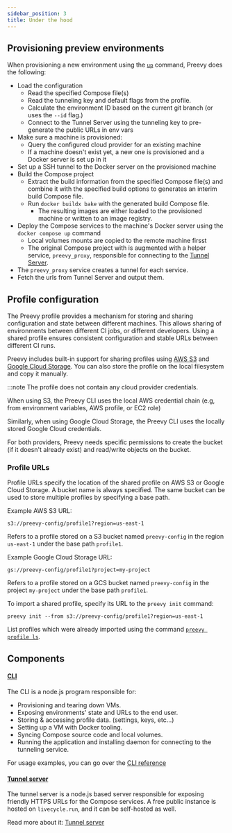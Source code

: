 ```yaml
---
sidebar_position: 3
title: Under the hood
---
```


## Provisioning preview environments

When provisioning a new environment using the [`up`](/cli-reference#preevy-up-service) command, Preevy does the following:

- Load the configuration
  - Read the specified Compose file(s)
  - Read the tunneling key and default flags from the profile.
  - Calculate the environment ID based on the current git branch (or uses the `--id` flag.)
  - Connect to the Tunnel Server using the tunneling key to pre-generate the public URLs in env vars
- Make sure a machine is provisioned:
  - Query the configured cloud provider for an existing machine
  - If a machine doesn't exist yet, a new one is provisioned and a Docker server is set up in it
- Set up a SSH tunnel to the Docker server on the provisioned machine
- Build the Compose project
  - Extract the build information from the specified Compose file(s) and combine it with the specified build options to generates an interim build Compose file.
  - Run `docker buildx bake` with the generated build Compose file.
    - The resulting images are either loaded to the provisioned machine or written to an image registry.
- Deploy the Compose services to the machine's Docker server using the `docker compose up` command
  - Local volumes mounts are copied to the remote machine firsst
  - The original Compose project with is augmented with a helper service, `preevy_proxy`, responsible for connecting to the [Tunnel Server](/tunnel-server).
- The `preevy_proxy` service creates a tunnel for each service.
- Fetch the urls from Tunnel Server and output them.

## Profile configuration

The Preevy profile provides a mechanism for storing and sharing configuration and state between different machines. This allows sharing of environments between different CI jobs, or different developers.
Using a shared profile ensures consistent configuration and stable URLs between different CI runs.

Preevy includes built-in support for sharing profiles using [AWS S3](https://aws.amazon.com/s3/) and [Google Cloud Storage](https://cloud.google.com/storage/). You can also store the profile on the local filesystem and copy it manually.

:::note
The profile does not contain any cloud provider credentials.

When using S3, the Preevy CLI uses the local AWS credential chain (e.g, from environment variables, AWS profile, or EC2 role)

Similarly, when using Google Cloud Storage, the Preevy CLI uses the locally stored Google Cloud credentials.

For both providers, Preevy needs specific permissions to create the bucket (if it doesn't already exist) and read/write objects on the bucket.

### Profile URLs

Profile URLs specify the location of the shared profile on AWS S3 or Google Cloud Storage. A bucket name is always specified. The same bucket can be used to store multiple profiles by specifying a base path.

Example AWS S3 URL:
```
s3://preevy-config/profile1?region=us-east-1
```

Refers to a profile stored on a S3 bucket named `preevy-config` in the region `us-east-1` under the base path `profile1`.

Example Google Cloud Storage URL:

```
gs://preevy-config/profile1?project=my-project
```

Refers to a profile stored on a GCS bucket named `preevy-config` in the project `my-project` under the base path `profile1`.

To import a shared profile, specify its URL to the `preevy init` command:

```
preevy init --from s3://preevy-config/profile1?region=us-east-1
```

List profiles which were already imported using the command [`preevy profile ls`](/cli-reference#preevy-profile-ls).

## Components

#### [CLI](https://github.com/livecycle/preevy/tree/main/packages/cli)

The CLI is a node.js program responsible for:

- Provisioning and tearing down VMs.
- Exposing environments' state and URLs to the end user.
- Storing & accessing profile data. (settings, keys, etc...)
- Setting up a VM with Docker tooling.
- Syncing Compose source code and local volumes.
- Running the application and installing daemon for connecting to the tunneling service.

For usage examples, you can go over the [CLI reference](/cli-reference)

#### [Tunnel server](https://github.com/livecycle/preevy/tree/main/packages/tunnel-server)

The tunnel server is a node.js based server responsible for exposing friendly HTTPS URLs for the Compose services.
A free public instance is hosted on `livecycle.run`, and it can be self-hosted as well.

Read more about it: [Tunnel server](/tunnel-server)
